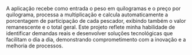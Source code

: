 A aplicação recebe como entrada o peso em quilogramas e o preço por quilograma, processa a multiplicação e calcula automaticamente a porcentagem de participação de cada pescador, exibindo também o valor remanescente e o total geral. Este projeto reflete minha habilidade de identificar demandas reais e desenvolver soluções tecnológicas que facilitam o dia a dia, demonstrando comprometimento com a inovação e a melhoria de processos.
